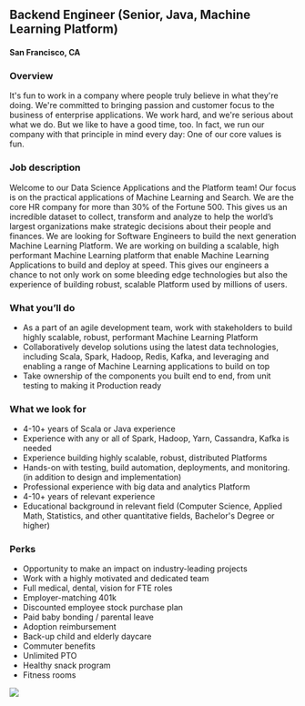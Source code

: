 ## Backend Engineer (Senior, Java, Machine Learning Platform)
#### San Francisco, CA

### Overview
It's fun to work in a company where people truly believe in what they're doing. We're committed to bringing passion and customer focus to the business of enterprise applications. We work hard, and we're serious about what we do. But we like to have a good time, too. In fact, we run our company with that principle in mind every day: One of our core values is fun.

### Job description
Welcome to our Data Science Applications and the Platform team! Our focus is on the practical applications of Machine Learning and Search. We are the core HR company for more than 30% of the Fortune 500. This gives us an incredible dataset to collect, transform and analyze to help the world’s largest organizations make strategic decisions about their people and finances.
We are looking for Software Engineers to build the next generation Machine Learning Platform. We are working on building a scalable, high performant Machine Learning platform that enable Machine Learning Applications to build and deploy at speed. This gives our engineers a chance to not only work on some bleeding edge technologies but also the experience of building robust, scalable Platform used by millions of users.

### What you’ll do
+	As a part of an agile development team, work with stakeholders to build highly scalable, robust, performant Machine Learning Platform
+	Collaboratively develop solutions using the latest data technologies, including Scala, Spark, Hadoop, Redis, Kafka, and leveraging and enabling a range of Machine Learning applications to build on top
+	Take ownership of the components you built end to end, from unit testing to making it Production ready

### What we look for
+	4-10+ years of Scala or Java experience
+	Experience with any or all of Spark, Hadoop, Yarn, Cassandra, Kafka is needed
+	Experience building highly scalable, robust, distributed Platforms
+	Hands-on with testing, build automation, deployments, and monitoring. (in addition to design and implementation)
+	Professional experience with big data and analytics Platform
+	4-10+ years of relevant experience
+	Educational background in relevant field (Computer Science, Applied Math, Statistics, and other quantitative fields, Bachelor's Degree or higher)

### Perks
+	Opportunity to make an impact on industry-leading projects
+	Work with a highly motivated and dedicated team
+	Full medical, dental, vision for FTE roles
+	Employer-matching 401k
+	Discounted employee stock purchase plan
+	Paid baby bonding / parental leave
+	Adoption reimbursement 
+	Back-up child and elderly daycare
+	Commuter benefits
+	Unlimited PTO
+	Healthy snack program
+	Fitness rooms


[<img src='https://dabuttonfactory.com/button.png?t=Learn+More&f=Calibri-Bold&ts=24&tc=fff&hp=20&vp=8&c=5&bgt=unicolored&bgc=29aafe'>](https://letsrockit.co/jobs/v29ya2rheq-backend-engineer-senior-java-machine-learning-platform)
